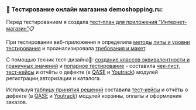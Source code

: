 ### 🛒 Тестирование онлайн магазина demoshopping.ru:
Перед тестированием я создала [тест-план для приложения "Интернет-магазин"](https://docs.google.com/spreadsheets/d/1BAbJ7XctYf_ReIuug3gZU5QJDIyjO4_CUZyLndhRfQI/edit?gid=0#gid=0)📋

При тестировании веб-приложения я определила [методы,типы и уровни тестирования](https://docs.google.com/spreadsheets/d/1_nmjkwQVdiNXVIssWggxzcuy7iEWjakKaV9C9FcJ1dc/edit?gid=1647196050#gid=1647196050) и проанализировала [требования и макет](https://docs.google.com/spreadsheets/d/130ixXuUDBAXsIbWgdF1eg8TiYUjHE4qTlvjKJvdTMg8/edit?gid=1776886247#gid=1776886247). 

С помощью техник тест-дизайна🎨: [создание классов эквивалентности и граничных значений](https://docs.google.com/spreadsheets/d/1AGzi8uCHUCDUw3hTc11xeU0MF5mezqt5bY8N2m66mLM/edit?gid=0#gid=0) и 
[попарное тестирование](https://docs.google.com/spreadsheets/d/1jXLpsD4IowOUfRYQoSza0L027BATiEV8YsuK4OmzEWg/edit?gid=556761479#gid=556761479) - составила [чек-лист](https://docs.google.com/spreadsheets/d/1GcR-Ju-41jD2MCZB-Y8Om4cRRPw70mR3nTXu5mbQofw/edit?gid=0#gid=0), [тест-кейсы](https://github.com/BulavkoJulia/Web-testing/blob/main/CaseBulavko2.pdf) и отчёты о дефекте (в [QASE](https://github.com/BulavkoJulia/Web-testing/blob/main/%D0%9E%D1%82%D1%87%D0%B5%D1%82%20%D0%BE%20%D0%B4%D0%B5%D1%84%D0%B5%D0%BA%D1%82%D0%B5.pdf) и [Youtrack](https://github.com/BulavkoJulia/Web-testing/blob/main/%D0%9E%D1%82%D1%87%D0%B5%D1%82%20%D0%BE%20%D0%B4%D0%B5%D1%84%D0%B5%D0%BA%D1%82%D0%B5%202.xlsx)) модулей регистрации,авторизации и каталога.

Используя [таблицу принятия решений](https://docs.google.com/spreadsheets/d/1OSGll9_CvSHVGYQb5KGHoT7-SP2KbkCK2Exac62T5Ts/edit?gid=0#gid=0) составила [тест-кейсы](https://github.com/BulavkoJulia/web/blob/main/bulavko%20(1).pdf) и отчёты о дефекте (в [QASE](https://github.com/BulavkoJulia/web/blob/main/G8-Express%2Brun%2B2024_09_06.pdf) и [Youtrack](https://github.com/BulavkoJulia/web/blob/main/Issues%20Bulavko.xlsx)) модулей корзины, оплаты и оформления заказов.

